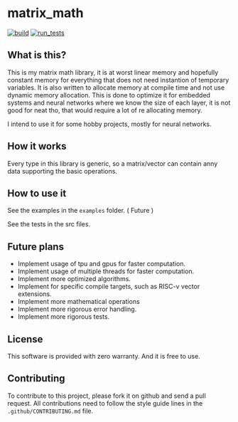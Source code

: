 # matrix_math

[![build](https://github.com/ivario123/matrix_math/actions/workflows/build.yml/badge.svg)](https://github.com/ivario123/matrix_math/actions/workflows/build.yml)
[![run_tests](https://github.com/ivario123/matrix_math/actions/workflows/run_tests.yml/badge.svg)](https://github.com/ivario123/matrix_math/actions/workflows/run_tests.yml)

## What is this?

This is my matrix math library, it is at worst linear memory and hopefully constant memory for everything that does not need instantion of temporary variables. It is also written to allocate memory at compile time and not use dynamic memory allocation. This is done to optimize it for embedded systems and neural networks where we know the size of each layer, it is not good for neat tho, that would require a lot of re allocating memory.

I intend to use it for some hobby projects, mostly for neural networks.

## How it works

Every type in this library is generic, so a matrix/vector can contain anny data supporting the basic
operations.

## How to use it

See the examples in the `examples` folder. ( Future )

See the tests in the src files.

## Future plans

- Implement usage of tpu and gpus for faster computation.
- Implement usage of multiple threads for faster computation.
- Implement more optimized algorithms.
- Implement for specific compile targets, such as RISC-v vector extensions.
- Implement more mathematical operations
- Implement more rigorous error handling.
- Implement more rigorous tests.

## License

This software is provided with zero warranty.
And it is free to use.

## Contributing

To contribute to this project, please fork it on github and send a pull request.
All contributions need to follow the style guide lines in the `.github/CONTRIBUTING.md` file.
